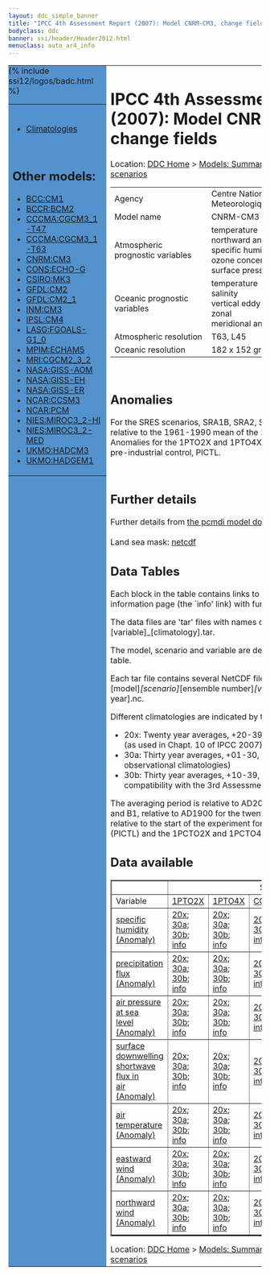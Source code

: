 ```yaml
---
layout: ddc_simple_banner
title: "IPCC 4th Assessment Report (2007): Model CNRM-CM3, change fields"
bodyclass: ddc
banner: ssi/header/Header2012.html
menuclass: auto_ar4_info
---
```



<table width="100%" border="0" cellspacing="0" cellpadding="0" style="border-collapse: collapse;">
<tr style="margin:0;padding:0;border:0;">
<td style="margin:0;padding:0;border:0;height:1pt;width:150pt;background:#5492CD;" valign="top" >

<div id="lh-col2" class="auto_ar4_info">
<table class="menumain" bgcolor="#5492CD" cellspacing="0" width="100%" border="0">
<tr><td>

<br/>
<ul><li><a href="model-CNRM-CM3.html">Climatologies</a></li></ul><br/>

<h2> Other models:</h2>
<ul>
<li><a href="model-BCC-CM1-change.html">BCC:CM1</a></li>
<li><a href="model-BCCR-BCM2-change.html">BCCR:BCM2</a></li>
<li><a href="model-CCCMA-CGCM3_1-T47-change.html">CCCMA:CGCM3_1-T47</a></li>
<li><a href="model-CCCMA-CGCM3_1-T63-change.html">CCCMA:CGCM3_1-T63</a></li>
<li><a href="model-CNRM-CM3-change.html">CNRM:CM3</a></li>
<li><a href="model-CONS-ECHO-G-change.html">CONS:ECHO-G</a></li>
<li><a href="model-CSIRO-MK3-change.html">CSIRO:MK3</a></li>
<li><a href="model-GFDL-CM2-change.html">GFDL:CM2</a></li>
<li><a href="model-GFDL-CM2_1-change.html">GFDL:CM2_1</a></li>
<li><a href="model-INM-CM3-change.html">INM:CM3</a></li>
<li><a href="model-IPSL-CM4-change.html">IPSL:CM4</a></li>
<li><a href="model-LASG-FGOALS-G1_0-change.html">LASG:FGOALS-G1_0</a></li>
<li><a href="model-MPIM-ECHAM5-change.html">MPIM:ECHAM5</a></li>
<li><a href="model-MRI-CGCM2_3_2-change.html">MRI:CGCM2_3_2</a></li>
<li><a href="model-NASA-GISS-AOM-change.html">NASA:GISS-AOM</a></li>
<li><a href="model-NASA-GISS-EH-change.html">NASA:GISS-EH</a></li>
<li><a href="model-NASA-GISS-ER-change.html">NASA:GISS-ER</a></li>
<li><a href="model-NCAR-CCSM3-change.html">NCAR:CCSM3</a></li>
<li><a href="model-NCAR-PCM-change.html">NCAR:PCM</a></li>
<li><a href="model-NIES-MIROC3_2-HI-change.html">NIES:MIROC3_2-HI</a></li>
<li><a href="model-NIES-MIROC3_2-MED-change.html">NIES:MIROC3_2-MED</a></li>
<li><a href="model-UKMO-HADCM3-change.html">UKMO:HADCM3</a></li>
<li><a href="model-UKMO-HADGEM1-change.html">UKMO:HADGEM1</a></li>
</ul>

</td></tr> 
{% include ssi12/logos/badc.html %}
</table>
</div>
</td>
<td><h1>IPCC 4th Assessment Report (2007): Model CNRM-CM3, change fields</h1>

<!-- Breadcrumb1 -->
<div id="breadcrumb1" align="left">
Location: <a href="/index.html">DDC Home</a> > <a href="/sim/gcm_clim/">Models: Summary Data</a>
> <a href="/sim/gcm_clim/SRES_AR4/index.html">AR4 (2007): SRES scenarios</a>
</div>
<!-- End of Breadcrumb1 --><table class="meta-data-table">
<tr>
     <td class="meta-table-col1">Agency</td><td> Centre National de Recherches Meteorologiques, Meteo France, France</td>
</tr>
<tr>
     <td class="meta-table-col1">Model name</td><td> CNRM-CM3</td>
</tr>
<tr>
     <td class="meta-table-col1">Atmospheric prognostic variables</td><td> temperature<br/>
 northward and eastward wind components<br/>
 specific humidity<br/>
 ozone concentration<br/>
 surface pressure</td>
</tr>
<tr>
     <td class="meta-table-col1">Oceanic prognostic variables</td><td> temperature<br/>
 salinity<br/>
 vertical eddy viscosity (TKE scheme)<br/>
 zonal<br/>
 meridional and vertical velocity components.</td>
</tr>
<tr>
     <td class="meta-table-col1">Atmospheric resolution</td><td>  T63, L45</td>
</tr>
<tr>
     <td class="meta-table-col1">Oceanic resolution</td><td> 182 x 152 grid</td>
</tr>
</table>
<br/>

<h2>Anomalies</h2>

For the SRES scenarios, SRA1B, SRA2, SRB1, anomalies are calculated relative to
the 1961-1990 mean of the 20th century simulation, 20C3M. Anomalies for the
1PTO2X and 1PTO4X scenarios are relative to the pre-industrial control, PICTL.

<br/>
<h2>Further details</h2>
    Further details from <a href="http://www-pcmdi.llnl.gov/ipcc/model_documentation/ipcc_model_documentation.php">
          the pcmdi model documentation page</a>
<br/>
<br/>Land sea mask: <a href="/cgi-bin/downl/ar4_nc/sftlf/CNCM3_sftlf.nc">netcdf</a><br/>
<h2> Data Tables</h2>

Each block in the table contains links to one or more data files and
to one information page (the `info' link) with further information.
<p/>

The data files are 'tar' files with names of the form
[model]_[scenario]_[variable]_[climatology].tar.
<p/>

The model, scenario and variable are determined by the position in
the table.
<p/>

Each tar file contains several NetCDF files with names of the form:
[model]_[scenario]_[ensemble number]_[variable]_[start-year]-[end-year].nc.
<p/>

Different climatologies are indicated by the links within each table entry.
<ul>
<li>20x: Twenty year averages, +20-39, +46-65, +80-99, +180-199 (as used in Chapt. 10 of IPCC 2007)</li>
<li>30a: Thirty year averages, +01-30, +31-60, +61-90 (as used in the observational climatologies)</li>
<li>30b: Thirty year averages, +10-39, +40-69, +70-99 (for compatibility with the 3rd Assessment Report)</li>
</ul>
The averaging period is relative to AD2000 for SRES scenarios A1B, A2 and B1,
relative to AD1900 for the twentieth century run (20C3M) and relative to the
start of the experiment for the pre-industrial control (PICTL) and the
1PCTO2X and 1PCTO4X runs.
<p/>

<h2>Data available</h2>

<table class="data-table"  border="2">
<tr><td></td>
<td colspan="6" align="center">Scenario</td>
</tr>
<tr><td>Variable</td>
      <td><a href="scenario-1PTO2X-change.html">1PTO2X</a></td>
      <td><a href="scenario-1PTO4X-change.html">1PTO4X</a></td>
      <td><a href="scenario-COMMIT-change.html">COMMIT</a></td>
      <td><a href="scenario-SRA1B-change.html">SRA1B</a></td>
      <td><a href="scenario-SRA2-change.html">SRA2</a></td>
      <td><a href="scenario-SRB1-change.html">SRB1</a></td>
</tr>
<tr><td class="data-table-col1"><a href="var-specific_humidity-change.html">specific<br/> humidity (Anomaly)</a></td>
      <td class="data-table-item">
      <a href="/cgi-bin/downl/ar4_nc/huss-change/CNCM3_1PTO2X_huss-change_oc20x.tar">20x</a>;
      <a href="/cgi-bin/downl/ar4_nc/huss-change/CNCM3_1PTO2X_huss-change_oc30a.tar">30a</a>;
      <a href="/cgi-bin/downl/ar4_nc/huss-change/CNCM3_1PTO2X_huss-change_oc30b.tar">30b</a>;
      <a href="/ar4/info/CNRM-CM3_1PTO2X_huss.html">info</a></td>
      <td class="data-table-item">
      <a href="/cgi-bin/downl/ar4_nc/huss-change/CNCM3_1PTO4X_huss-change_oc20x.tar">20x</a>;
      <a href="/cgi-bin/downl/ar4_nc/huss-change/CNCM3_1PTO4X_huss-change_oc30a.tar">30a</a>;
      <a href="/cgi-bin/downl/ar4_nc/huss-change/CNCM3_1PTO4X_huss-change_oc30b.tar">30b</a>;
      <a href="/ar4/info/CNRM-CM3_1PTO4X_huss.html">info</a></td>
      <td class="data-table-item">
      <a href="/cgi-bin/downl/ar4_nc/huss-change/CNCM3_COMMIT_huss-change_c20x.tar">20x</a>;
      <a href="/cgi-bin/downl/ar4_nc/huss-change/CNCM3_COMMIT_huss-change_c30b.tar">30b</a>;
      <a href="/ar4/info/CNRM-CM3_COMMIT_huss.html">info</a></td>
      <td class="data-table-item">
      <a href="/cgi-bin/downl/ar4_nc/huss-change/CNCM3_SRA1B_huss-change_c20x.tar">20x</a>;
      <a href="/cgi-bin/downl/ar4_nc/huss-change/CNCM3_SRA1B_huss-change_c30b.tar">30b</a>;
      <a href="/ar4/info/CNRM-CM3_SRA1B_huss.html">info</a></td>
      <td class="data-table-item">
      <a href="/cgi-bin/downl/ar4_nc/huss-change/CNCM3_SRA2_huss-change_c20x.tar">20x</a>;
      <a href="/cgi-bin/downl/ar4_nc/huss-change/CNCM3_SRA2_huss-change_c30b.tar">30b</a>;
      <a href="/ar4/info/CNRM-CM3_SRA2_huss.html">info</a></td>
      <td class="data-table-item">
      <a href="/cgi-bin/downl/ar4_nc/huss-change/CNCM3_SRB1_huss-change_c20x.tar">20x</a>;
      <a href="/cgi-bin/downl/ar4_nc/huss-change/CNCM3_SRB1_huss-change_c30b.tar">30b</a>;
      <a href="/ar4/info/CNRM-CM3_SRB1_huss.html">info</a></td>
</tr>
<tr><td class="data-table-col1"><a href="var-precipitation_flux-change.html">precipitation<br/> flux (Anomaly)</a></td>
      <td class="data-table-item">
      <a href="/cgi-bin/downl/ar4_nc/pr-change/CNCM3_1PTO2X_pr-change_oc20x.tar">20x</a>;
      <a href="/cgi-bin/downl/ar4_nc/pr-change/CNCM3_1PTO2X_pr-change_oc30a.tar">30a</a>;
      <a href="/cgi-bin/downl/ar4_nc/pr-change/CNCM3_1PTO2X_pr-change_oc30b.tar">30b</a>;
      <a href="/ar4/info/CNRM-CM3_1PTO2X_pr.html">info</a></td>
      <td class="data-table-item">
      <a href="/cgi-bin/downl/ar4_nc/pr-change/CNCM3_1PTO4X_pr-change_oc20x.tar">20x</a>;
      <a href="/cgi-bin/downl/ar4_nc/pr-change/CNCM3_1PTO4X_pr-change_oc30a.tar">30a</a>;
      <a href="/cgi-bin/downl/ar4_nc/pr-change/CNCM3_1PTO4X_pr-change_oc30b.tar">30b</a>;
      <a href="/ar4/info/CNRM-CM3_1PTO4X_pr.html">info</a></td>
      <td class="data-table-item">
      <a href="/cgi-bin/downl/ar4_nc/pr-change/CNCM3_COMMIT_pr-change_c20x.tar">20x</a>;
      <a href="/cgi-bin/downl/ar4_nc/pr-change/CNCM3_COMMIT_pr-change_c30b.tar">30b</a>;
      <a href="/ar4/info/CNRM-CM3_COMMIT_pr.html">info</a></td>
      <td class="data-table-item">
      <a href="/cgi-bin/downl/ar4_nc/pr-change/CNCM3_SRA1B_pr-change_c20x.tar">20x</a>;
      <a href="/cgi-bin/downl/ar4_nc/pr-change/CNCM3_SRA1B_pr-change_c30b.tar">30b</a>;
      <a href="/ar4/info/CNRM-CM3_SRA1B_pr.html">info</a></td>
      <td class="data-table-item">
      <a href="/cgi-bin/downl/ar4_nc/pr-change/CNCM3_SRA2_pr-change_c20x.tar">20x</a>;
      <a href="/cgi-bin/downl/ar4_nc/pr-change/CNCM3_SRA2_pr-change_c30b.tar">30b</a>;
      <a href="/ar4/info/CNRM-CM3_SRA2_pr.html">info</a></td>
      <td class="data-table-empty">--</td>
</tr>
<tr><td class="data-table-col1"><a href="var-air_pressure_at_sea_level-change.html">air pressure at sea<br/> level (Anomaly)</a></td>
      <td class="data-table-item">
      <a href="/cgi-bin/downl/ar4_nc/psl-change/CNCM3_1PTO2X_psl-change_oc20x.tar">20x</a>;
      <a href="/cgi-bin/downl/ar4_nc/psl-change/CNCM3_1PTO2X_psl-change_oc30a.tar">30a</a>;
      <a href="/cgi-bin/downl/ar4_nc/psl-change/CNCM3_1PTO2X_psl-change_oc30b.tar">30b</a>;
      <a href="/ar4/info/CNRM-CM3_1PTO2X_psl.html">info</a></td>
      <td class="data-table-item">
      <a href="/cgi-bin/downl/ar4_nc/psl-change/CNCM3_1PTO4X_psl-change_oc20x.tar">20x</a>;
      <a href="/cgi-bin/downl/ar4_nc/psl-change/CNCM3_1PTO4X_psl-change_oc30a.tar">30a</a>;
      <a href="/cgi-bin/downl/ar4_nc/psl-change/CNCM3_1PTO4X_psl-change_oc30b.tar">30b</a>;
      <a href="/ar4/info/CNRM-CM3_1PTO4X_psl.html">info</a></td>
      <td class="data-table-item">
      <a href="/cgi-bin/downl/ar4_nc/psl-change/CNCM3_COMMIT_psl-change_c20x.tar">20x</a>;
      <a href="/cgi-bin/downl/ar4_nc/psl-change/CNCM3_COMMIT_psl-change_c30b.tar">30b</a>;
      <a href="/ar4/info/CNRM-CM3_COMMIT_psl.html">info</a></td>
      <td class="data-table-item">
      <a href="/cgi-bin/downl/ar4_nc/psl-change/CNCM3_SRA1B_psl-change_c20x.tar">20x</a>;
      <a href="/cgi-bin/downl/ar4_nc/psl-change/CNCM3_SRA1B_psl-change_c30b.tar">30b</a>;
      <a href="/ar4/info/CNRM-CM3_SRA1B_psl.html">info</a></td>
      <td class="data-table-item">
      <a href="/cgi-bin/downl/ar4_nc/psl-change/CNCM3_SRA2_psl-change_c20x.tar">20x</a>;
      <a href="/cgi-bin/downl/ar4_nc/psl-change/CNCM3_SRA2_psl-change_c30b.tar">30b</a>;
      <a href="/ar4/info/CNRM-CM3_SRA2_psl.html">info</a></td>
      <td class="data-table-item">
      <a href="/cgi-bin/downl/ar4_nc/psl-change/CNCM3_SRB1_psl-change_c20x.tar">20x</a>;
      <a href="/cgi-bin/downl/ar4_nc/psl-change/CNCM3_SRB1_psl-change_c30b.tar">30b</a>;
      <a href="/ar4/info/CNRM-CM3_SRB1_psl.html">info</a></td>
</tr>
<tr><td class="data-table-col1"><a href="var-surface_downwelling_shortwave_flux_in_air-change.html">surface downwelling<br/> shortwave flux in<br/> air (Anomaly)</a></td>
      <td class="data-table-item">
      <a href="/cgi-bin/downl/ar4_nc/rsds-change/CNCM3_1PTO2X_rsds-change_oc20x.tar">20x</a>;
      <a href="/cgi-bin/downl/ar4_nc/rsds-change/CNCM3_1PTO2X_rsds-change_oc30a.tar">30a</a>;
      <a href="/cgi-bin/downl/ar4_nc/rsds-change/CNCM3_1PTO2X_rsds-change_oc30b.tar">30b</a>;
      <a href="/ar4/info/CNRM-CM3_1PTO2X_rsds.html">info</a></td>
      <td class="data-table-item">
      <a href="/cgi-bin/downl/ar4_nc/rsds-change/CNCM3_1PTO4X_rsds-change_oc20x.tar">20x</a>;
      <a href="/cgi-bin/downl/ar4_nc/rsds-change/CNCM3_1PTO4X_rsds-change_oc30a.tar">30a</a>;
      <a href="/cgi-bin/downl/ar4_nc/rsds-change/CNCM3_1PTO4X_rsds-change_oc30b.tar">30b</a>;
      <a href="/ar4/info/CNRM-CM3_1PTO4X_rsds.html">info</a></td>
      <td class="data-table-item">
      <a href="/cgi-bin/downl/ar4_nc/rsds-change/CNCM3_COMMIT_rsds-change_c20x.tar">20x</a>;
      <a href="/cgi-bin/downl/ar4_nc/rsds-change/CNCM3_COMMIT_rsds-change_c30b.tar">30b</a>;
      <a href="/ar4/info/CNRM-CM3_COMMIT_rsds.html">info</a></td>
      <td class="data-table-item">
      <a href="/cgi-bin/downl/ar4_nc/rsds-change/CNCM3_SRA1B_rsds-change_c20x.tar">20x</a>;
      <a href="/cgi-bin/downl/ar4_nc/rsds-change/CNCM3_SRA1B_rsds-change_c30b.tar">30b</a>;
      <a href="/ar4/info/CNRM-CM3_SRA1B_rsds.html">info</a></td>
      <td class="data-table-item">
      <a href="/cgi-bin/downl/ar4_nc/rsds-change/CNCM3_SRA2_rsds-change_c20x.tar">20x</a>;
      <a href="/cgi-bin/downl/ar4_nc/rsds-change/CNCM3_SRA2_rsds-change_c30b.tar">30b</a>;
      <a href="/ar4/info/CNRM-CM3_SRA2_rsds.html">info</a></td>
      <td class="data-table-item">
      <a href="/cgi-bin/downl/ar4_nc/rsds-change/CNCM3_SRB1_rsds-change_c20x.tar">20x</a>;
      <a href="/cgi-bin/downl/ar4_nc/rsds-change/CNCM3_SRB1_rsds-change_c30b.tar">30b</a>;
      <a href="/ar4/info/CNRM-CM3_SRB1_rsds.html">info</a></td>
</tr>
<tr><td class="data-table-col1"><a href="var-air_temperature-change.html">air<br/> temperature (Anomaly)</a></td>
      <td class="data-table-item">
      <a href="/cgi-bin/downl/ar4_nc/tas-change/CNCM3_1PTO2X_tas-change_oc20x.tar">20x</a>;
      <a href="/cgi-bin/downl/ar4_nc/tas-change/CNCM3_1PTO2X_tas-change_oc30a.tar">30a</a>;
      <a href="/cgi-bin/downl/ar4_nc/tas-change/CNCM3_1PTO2X_tas-change_oc30b.tar">30b</a>;
      <a href="/ar4/info/CNRM-CM3_1PTO2X_tas.html">info</a></td>
      <td class="data-table-item">
      <a href="/cgi-bin/downl/ar4_nc/tas-change/CNCM3_1PTO4X_tas-change_oc20x.tar">20x</a>;
      <a href="/cgi-bin/downl/ar4_nc/tas-change/CNCM3_1PTO4X_tas-change_oc30a.tar">30a</a>;
      <a href="/cgi-bin/downl/ar4_nc/tas-change/CNCM3_1PTO4X_tas-change_oc30b.tar">30b</a>;
      <a href="/ar4/info/CNRM-CM3_1PTO4X_tas.html">info</a></td>
      <td class="data-table-item">
      <a href="/cgi-bin/downl/ar4_nc/tas-change/CNCM3_COMMIT_tas-change_c20x.tar">20x</a>;
      <a href="/cgi-bin/downl/ar4_nc/tas-change/CNCM3_COMMIT_tas-change_c30b.tar">30b</a>;
      <a href="/ar4/info/CNRM-CM3_COMMIT_tas.html">info</a></td>
      <td class="data-table-item">
      <a href="/cgi-bin/downl/ar4_nc/tas-change/CNCM3_SRA1B_tas-change_c20x.tar">20x</a>;
      <a href="/cgi-bin/downl/ar4_nc/tas-change/CNCM3_SRA1B_tas-change_c30b.tar">30b</a>;
      <a href="/ar4/info/CNRM-CM3_SRA1B_tas.html">info</a></td>
      <td class="data-table-item">
      <a href="/cgi-bin/downl/ar4_nc/tas-change/CNCM3_SRA2_tas-change_c20x.tar">20x</a>;
      <a href="/cgi-bin/downl/ar4_nc/tas-change/CNCM3_SRA2_tas-change_c30b.tar">30b</a>;
      <a href="/ar4/info/CNRM-CM3_SRA2_tas.html">info</a></td>
      <td class="data-table-item">
      <a href="/cgi-bin/downl/ar4_nc/tas-change/CNCM3_SRB1_tas-change_c20x.tar">20x</a>;
      <a href="/cgi-bin/downl/ar4_nc/tas-change/CNCM3_SRB1_tas-change_c30b.tar">30b</a>;
      <a href="/ar4/info/CNRM-CM3_SRB1_tas.html">info</a></td>
</tr>
<tr><td class="data-table-col1"><a href="var-eastward_wind-change.html">eastward wind (Anomaly)</a></td>
      <td class="data-table-item">
      <a href="/cgi-bin/downl/ar4_nc/uas-change/CNCM3_1PTO2X_uas-change_oc20x.tar">20x</a>;
      <a href="/cgi-bin/downl/ar4_nc/uas-change/CNCM3_1PTO2X_uas-change_oc30a.tar">30a</a>;
      <a href="/cgi-bin/downl/ar4_nc/uas-change/CNCM3_1PTO2X_uas-change_oc30b.tar">30b</a>;
      <a href="/ar4/info/CNRM-CM3_1PTO2X_uas.html">info</a></td>
      <td class="data-table-item">
      <a href="/cgi-bin/downl/ar4_nc/uas-change/CNCM3_1PTO4X_uas-change_oc20x.tar">20x</a>;
      <a href="/cgi-bin/downl/ar4_nc/uas-change/CNCM3_1PTO4X_uas-change_oc30a.tar">30a</a>;
      <a href="/cgi-bin/downl/ar4_nc/uas-change/CNCM3_1PTO4X_uas-change_oc30b.tar">30b</a>;
      <a href="/ar4/info/CNRM-CM3_1PTO4X_uas.html">info</a></td>
      <td class="data-table-item">
      <a href="/cgi-bin/downl/ar4_nc/uas-change/CNCM3_COMMIT_uas-change_c20x.tar">20x</a>;
      <a href="/cgi-bin/downl/ar4_nc/uas-change/CNCM3_COMMIT_uas-change_c30b.tar">30b</a>;
      <a href="/ar4/info/CNRM-CM3_COMMIT_uas.html">info</a></td>
      <td class="data-table-item">
      <a href="/cgi-bin/downl/ar4_nc/uas-change/CNCM3_SRA1B_uas-change_c20x.tar">20x</a>;
      <a href="/cgi-bin/downl/ar4_nc/uas-change/CNCM3_SRA1B_uas-change_c30b.tar">30b</a>;
      <a href="/ar4/info/CNRM-CM3_SRA1B_uas.html">info</a></td>
      <td class="data-table-item">
      <a href="/cgi-bin/downl/ar4_nc/uas-change/CNCM3_SRA2_uas-change_c20x.tar">20x</a>;
      <a href="/cgi-bin/downl/ar4_nc/uas-change/CNCM3_SRA2_uas-change_c30b.tar">30b</a>;
      <a href="/ar4/info/CNRM-CM3_SRA2_uas.html">info</a></td>
      <td class="data-table-item">
      <a href="/cgi-bin/downl/ar4_nc/uas-change/CNCM3_SRB1_uas-change_c20x.tar">20x</a>;
      <a href="/cgi-bin/downl/ar4_nc/uas-change/CNCM3_SRB1_uas-change_c30b.tar">30b</a>;
      <a href="/ar4/info/CNRM-CM3_SRB1_uas.html">info</a></td>
</tr>
<tr><td class="data-table-col1"><a href="var-northward_wind-change.html">northward wind (Anomaly)</a></td>
      <td class="data-table-item">
      <a href="/cgi-bin/downl/ar4_nc/vas-change/CNCM3_1PTO2X_vas-change_oc20x.tar">20x</a>;
      <a href="/cgi-bin/downl/ar4_nc/vas-change/CNCM3_1PTO2X_vas-change_oc30a.tar">30a</a>;
      <a href="/cgi-bin/downl/ar4_nc/vas-change/CNCM3_1PTO2X_vas-change_oc30b.tar">30b</a>;
      <a href="/ar4/info/CNRM-CM3_1PTO2X_vas.html">info</a></td>
      <td class="data-table-item">
      <a href="/cgi-bin/downl/ar4_nc/vas-change/CNCM3_1PTO4X_vas-change_oc20x.tar">20x</a>;
      <a href="/cgi-bin/downl/ar4_nc/vas-change/CNCM3_1PTO4X_vas-change_oc30a.tar">30a</a>;
      <a href="/cgi-bin/downl/ar4_nc/vas-change/CNCM3_1PTO4X_vas-change_oc30b.tar">30b</a>;
      <a href="/ar4/info/CNRM-CM3_1PTO4X_vas.html">info</a></td>
      <td class="data-table-item">
      <a href="/cgi-bin/downl/ar4_nc/vas-change/CNCM3_COMMIT_vas-change_c20x.tar">20x</a>;
      <a href="/cgi-bin/downl/ar4_nc/vas-change/CNCM3_COMMIT_vas-change_c30b.tar">30b</a>;
      <a href="/ar4/info/CNRM-CM3_COMMIT_vas.html">info</a></td>
      <td class="data-table-item">
      <a href="/cgi-bin/downl/ar4_nc/vas-change/CNCM3_SRA1B_vas-change_c20x.tar">20x</a>;
      <a href="/cgi-bin/downl/ar4_nc/vas-change/CNCM3_SRA1B_vas-change_c30b.tar">30b</a>;
      <a href="/ar4/info/CNRM-CM3_SRA1B_vas.html">info</a></td>
      <td class="data-table-item">
      <a href="/cgi-bin/downl/ar4_nc/vas-change/CNCM3_SRA2_vas-change_c20x.tar">20x</a>;
      <a href="/cgi-bin/downl/ar4_nc/vas-change/CNCM3_SRA2_vas-change_c30b.tar">30b</a>;
      <a href="/ar4/info/CNRM-CM3_SRA2_vas.html">info</a></td>
      <td class="data-table-item">
      <a href="/cgi-bin/downl/ar4_nc/vas-change/CNCM3_SRB1_vas-change_c20x.tar">20x</a>;
      <a href="/cgi-bin/downl/ar4_nc/vas-change/CNCM3_SRB1_vas-change_c30b.tar">30b</a>;
      <a href="/ar4/info/CNRM-CM3_SRB1_vas.html">info</a></td>
</tr>
</table>
<!-- Breadcrumb2 -->
<div id="breadcrumb2" align="left">
Location: <a href="/index.html">DDC Home</a> > <a href="/sim/gcm_clim/">Models: Summary Data</a>
> <a href="/sim/gcm_clim/SRES_AR4/index.html">AR4 (2007): SRES scenarios</a>
</div>
<!-- End of Breadcrumb2 --></td></tr></table>
